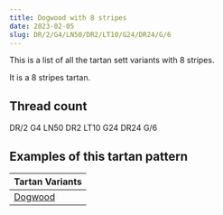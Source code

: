 ```yaml
---
title: Dogwood with 8 stripes
date: 2023-02-05
slug: DR/2/G4/LN50/DR2/LT10/G24/DR24/G/6
---
```

This is a list of all the tartan sett variants with 8 stripes.

It is a 8 stripes tartan.


## Thread count
DR/2 G4 LN50 DR2 LT10 G24 DR24 G/6

## Examples of this tartan pattern

| Tartan Variants |
|---------------|
| [Dogwood](/variants/dr/2/g4/ln50/dr2/lt10/g24/dr24/g/6-dr800000-g008000-lne0e0e0-lt906030)||
